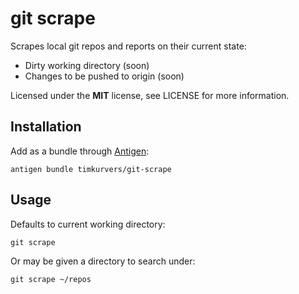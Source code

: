# git scrape

Scrapes local git repos and reports on their current state:

- Dirty working directory (soon)
- Changes to be pushed to origin (soon)

Licensed under the **MIT** license, see LICENSE for more information.


## Installation

Add as a bundle through [Antigen](https://github.com/zsh-users/antigen):

    antigen bundle timkurvers/git-scrape


## Usage

Defaults to current working directory:

    git scrape

Or may be given a directory to search under:

    git scrape ~/repos
